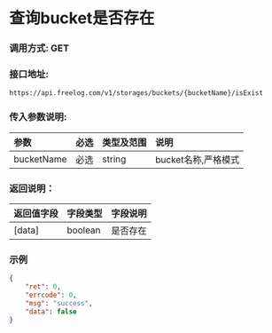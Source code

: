 # 查询bucket是否存在

### 调用方式: GET

### 接口地址:

```
https://api.freelog.com/v1/storages/buckets/{bucketName}/isExist
```

### 传入参数说明:

| 参数 | 必选 | 类型及范围 | 说明 |
| :--- | :--- | :--- | :--- |
| bucketName | 必选 | string | bucket名称,严格模式 |


### 返回说明：

| 返回值字段 | 字段类型 | 字段说明 |
| :--- | :--- | :--- |
| [data] | boolean | 是否存在 |


### 示例

```json
{
	"ret": 0,
	"errcode": 0,
	"msg": "success",
	"data": false
}
```

